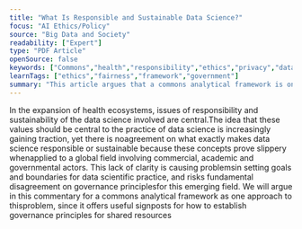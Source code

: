 ```yaml
---
title: "What Is Responsible and Sustainable Data Science?"
focus: "AI Ethics/Policy"
source: "Big Data and Society"
readability: ["Expert"]
type: "PDF Article"
openSource: false
keywords: ["Commons","health","responsibility","ethics","privacy","data protection"]
learnTags: ["ethics","fairness","framework","government"]
summary: "This article argues that a commons analytical framework is one approach to determining what makes data science responsible or sustainable, since it offers useful signposts for how to establish governance principles for shared resources. "
---
```

In the expansion of health ecosystems, issues of responsibility and sustainability of the data science involved are central.The idea that these values should be central to the practice of data science is increasingly gaining traction, yet there is noagreement on what exactly makes data science responsible or sustainable because these concepts prove slippery whenapplied to a global field involving commercial, academic and governmental actors. This lack of clarity is causing problemsin setting goals and boundaries for data scientific practice, and risks fundamental disagreement on governance principlesfor this emerging field. We will argue in this commentary for a commons analytical framework as one approach to thisproblem, since it offers useful signposts for how to establish governance principles for shared resources
